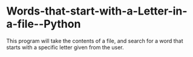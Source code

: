 # Words-that-start-with-a-Letter-in-a-file--Python
This program will take the contents of a file, and search for a word that starts with a specific letter given from the user. 
